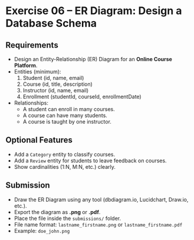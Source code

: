 # Exercise 06 – ER Diagram: Design a Database Schema

## Requirements
- Design an Entity-Relationship (ER) Diagram for an **Online Course Platform**.
- Entities (minimum):
  1. Student (id, name, email)
  2. Course (id, title, description)
  3. Instructor (id, name, email)
  4. Enrollment (studentId, courseId, enrollmentDate)
- Relationships:
  - A student can enroll in many courses.
  - A course can have many students.
  - A course is taught by one instructor.

## Optional Features
- Add a `Category` entity to classify courses.
- Add a `Review` entity for students to leave feedback on courses.
- Show cardinalities (1:N, M:N, etc.) clearly.

## Submission
- Draw the ER Diagram using any tool (dbdiagram.io, Lucidchart, Draw.io, etc.).
- Export the diagram as **.png** or **.pdf**.
- Place the file inside the `submissions/` folder.
- File name format: `lastname_firstname.png` or `lastname_firstname.pdf`
- Example: `doe_john.png`